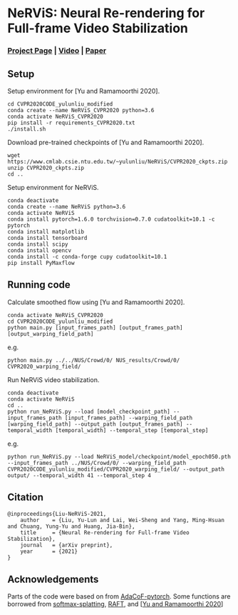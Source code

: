 # NeRViS: Neural Re-rendering for Full-frame Video Stabilization
### [Project Page](https://alex04072000.github.io/NeRViS/) | [Video](https://www.youtube.com/watch?v=KO3sULs4hso) | [Paper](https://arxiv.org/abs/2102.06205)

## Setup

Setup environment for [Yu and Ramamoorthi 2020].
```
cd CVPR2020CODE_yulunliu_modified
conda create --name NeRViS_CVPR2020 python=3.6
conda activate NeRViS_CVPR2020
pip install -r requirements_CVPR2020.txt
./install.sh
```

Download pre-trained checkpoints of [Yu and Ramamoorthi 2020].
```
wget https://www.cmlab.csie.ntu.edu.tw/~yulunliu/NeRViS/CVPR2020_ckpts.zip
unzip CVPR2020_ckpts.zip
cd ..
```
Setup environment for NeRViS.
```
conda deactivate
conda create --name NeRViS python=3.6
conda activate NeRViS
conda install pytorch=1.6.0 torchvision=0.7.0 cudatoolkit=10.1 -c pytorch
conda install matplotlib
conda install tensorboard
conda install scipy
conda install opencv
conda install -c conda-forge cupy cudatoolkit=10.1
pip install PyMaxflow
```

## Running code

Calculate smoothed flow using [Yu and Ramamoorthi 2020].
```
conda activate NeRViS_CVPR2020
cd CVPR2020CODE_yulunliu_modified
python main.py [input_frames_path] [output_frames_path] [output_warping_field_path]
```
e.g.
```
python main.py ../../NUS/Crowd/0/ NUS_results/Crowd/0/ CVPR2020_warping_field/
```

Run NeRViS video stabilization.
```
conda deactivate
conda activate NeRViS
cd ..
python run_NeRViS.py --load [model_checkpoint_path] --input_frames_path [input_frames_path] --warping_field_path [warping_field_path] --output_path [output_frames_path] --temporal_width [temporal_width] --temporal_step [temporal_step]
```
e.g.
```
python run_NeRViS.py --load NeRViS_model/checkpoint/model_epoch050.pth --input_frames_path ../NUS/Crowd/0/ --warping_field_path CVPR2020CODE_yulunliu_modified/CVPR2020_warping_field/ --output_path output/ --temporal_width 41 --temporal_step 4
```

## Citation

```
@inproceedings{Liu-NeRViS-2021,
    author    = {Liu, Yu-Lun and Lai, Wei-Sheng and Yang, Ming-Hsuan and Chuang, Yung-Yu and Huang, Jia-Bin}, 
    title     = {Neural Re-rendering for Full-frame Video Stabilization}, 
    journal   = {arXiv preprint},
    year      = {2021}
}
```

## Acknowledgements

Parts of the code were based on from [AdaCoF-pytorch](https://github.com/HyeongminLEE/AdaCoF-pytorch).
Some functions are borrowed from [softmax-splatting](https://github.com/sniklaus/softmax-splatting), [RAFT](https://github.com/princeton-vl/RAFT), and [[Yu and Ramamoorthi 2020](http://jiyang.fun/projects.html)]
